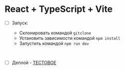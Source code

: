 # React + TypeScript + Vite

- [ ] Запуск:

  + Склонировать командой `gitclone`
  + Установить зависимости командой `npm install`
  + Запустить командой `npm run dev`
     
<br>

- [ ] Деплой - [ТЕСТОВОЕ](https://test-test-jvbzkplbz-acidshotguns-projects.vercel.app/)
